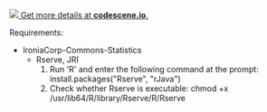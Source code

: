 [![](https://codescene.io/projects/2750/status.svg) Get more details at **codescene.io**.](https://codescene.io/projects/2750/jobs/latest-successful/results)

Requirements:
- IroniaCorp-Commons-Statistics
  * Rserve, JRI
      1. Run 'R' and enter the following command at the prompt: install.packages("Rserve", "rJava")
      2. Check whether Rserve is executable: chmod +x /usr/lib64/R/library/Rserve/R/Rserve
